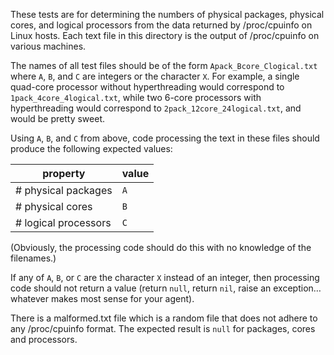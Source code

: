 These tests are for determining the numbers of physical packages, physical cores, and logical processors from the data returned by /proc/cpuinfo on Linux hosts. Each text file in this directory is the output of /proc/cpuinfo on various machines.

The names of all test files should be of the form `Apack_Bcore_Clogical.txt` where `A`, `B`, and `C` are integers or the character `X`. For example, a single quad-core processor without hyperthreading would correspond to `1pack_4core_4logical.txt`, while two 6-core processors with hyperthreading would correspond to `2pack_12core_24logical.txt`, and would be pretty sweet.

Using `A`, `B`, and `C` from above, code processing the text in these files should produce the following expected values:

<table><thead><tr class="header"><th>property</th><th>value</th></tr></thead><tbody><tr class="odd"><td># physical packages</td><td><code>A</code></td></tr><tr class="even"><td># physical cores</td><td><code>B</code></td></tr><tr class="odd"><td># logical processors</td><td><code>C</code></td></tr></tbody></table>

(Obviously, the processing code should do this with no knowledge of the filenames.)

If any of `A`, `B`, or `C` are the character `X` instead of an integer, then processing code should not return a value (return `null`, return `nil`, raise an exception… whatever makes most sense for your agent).

There is a malformed.txt file which is a random file that does not adhere to any /proc/cpuinfo format. The expected result is `null` for packages, cores and processors.
